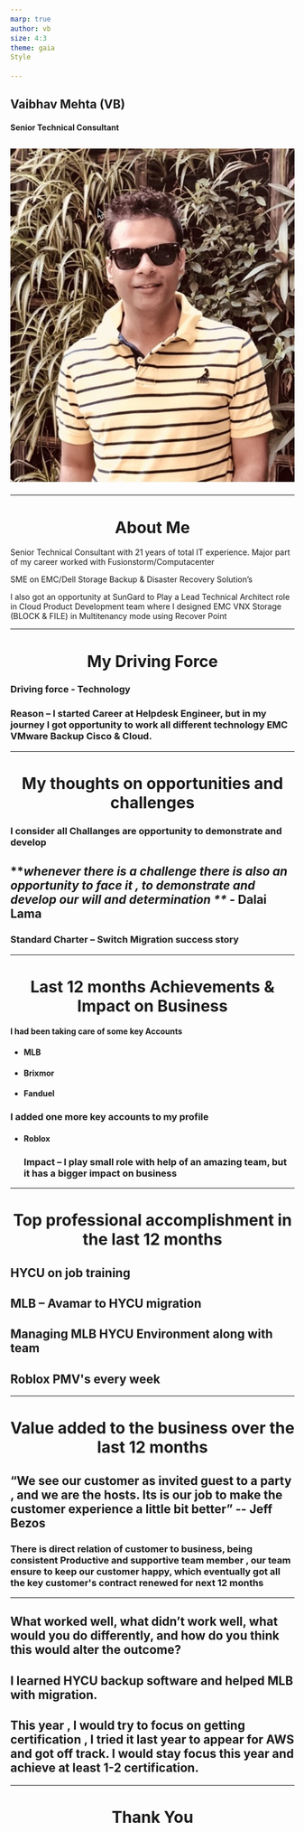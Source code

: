 ```yaml
---
marp: true
author: vb
size: 4:3
theme: gaia
Style

---
```

## Vaibhav Mehta (VB)
#### Senior Technical Consultant


![bg left:50%](vb.jpg)
----
-----
# About Me
Senior Technical Consultant with 21 years of total IT experience. Major part of my career worked with Fusionstorm/Computacenter 

SME on EMC/Dell Storage Backup & Disaster Recovery Solution’s 


I also got an opportunity at SunGard to Play a Lead Technical Architect role in Cloud Product Development team where I  designed EMC VNX Storage (BLOCK & FILE) in Multitenancy mode using Recover Point 

---
# My Driving Force
### Driving force - Technology 

### Reason – I started Career at Helpdesk Engineer, but in my journey I got opportunity to work all different technology EMC VMware Backup Cisco & Cloud.

----
# My thoughts on opportunities and challenges

### I consider all Challanges are opportunity to demonstrate and develop


## **_whenever there is a challenge there is also an opportunity to face it , to demonstrate and develop our will and determination **_	- Dalai Lama




### Standard Charter – Switch Migration success story

---

# Last 12 months Achievements & Impact on Business
#### I had been taking care of some key Accounts
- #### MLB
- #### Brixmor
- #### Fanduel 
### I added one more key accounts to my profile 
- ####  Roblox
  ### Impact – I play small role with help of an amazing team, but it has a bigger impact on business 
---

# Top professional accomplishment in the last 12 months

## HYCU on job training
## MLB – Avamar to HYCU migration
## Managing MLB HYCU Environment along with team
## Roblox PMV's every week 

---
#   Value added to the business over the last 12 months

## “We see our customer as invited guest to a party , and we are the hosts. Its is our job to make the customer experience a little bit better” -- Jeff Bezos

### There is direct relation of customer to business, being consistent Productive and supportive team member , our team ensure to keep our customer happy, which eventually got all the key customer's contract renewed for next 12 months

---

## What worked well, what didn’t work well, what would you do differently, and how do you think this would alter the outcome?

## I learned HYCU backup software and helped MLB with migration.

## This year , I would try to focus on getting certification , I tried it last year to appear for AWS and got off track. I would stay focus this year and achieve at least 1-2 certification. 

---
<style>
h1{
text-align: center;
}
</style>

  #                                   Thank You


